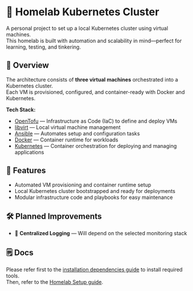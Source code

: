 # 🏡 Homelab Kubernetes Cluster

A personal project to set up a local Kubernetes cluster using virtual machines.  
This homelab is built with automation and scalability in mind—perfect for learning, testing, and tinkering.

## 🚀 Overview

The architecture consists of **three virtual machines** orchestrated into a Kubernetes cluster.  
Each VM is provisioned, configured, and container-ready with Docker and Kubernetes.

**Tech Stack:**

- [OpenTofu](https://opentofu.org/) — Infrastructure as Code (IaC) to define and deploy VMs  
- [libvirt](https://registry.terraform.io/providers/dmacvicar/libvirt/latest/docs) — Local virtual machine management  
- [Ansible](https://docs.ansible.com/ansible/latest/index.html) — Automates setup and configuration tasks  
- [Docker](https://www.docker.com/) — Container runtime for workloads  
- [Kubernetes](https://kubernetes.io/) — Container orchestration for deploying and managing applications  

## 📌 Features

- Automated VM provisioning and container runtime setup  
- Local Kubernetes cluster bootstrapped and ready for deployments  
- Modular infrastructure code and playbooks for easy maintenance  

## 🛠️ Planned Improvements

- 🔴 **Centralized Logging** — Will depend on the selected monitoring stack  

## 🗒️ Docs
Please refer first to the [installation dependencies guide](https://github.com/nadmax/homelab/blob/master/docs/INSTALL.md) to install required tools.  
Then, refer to the [Homelab Setup guide](https://github.com/nadmax/homelab/blob/master/docs/SETUP.md).
